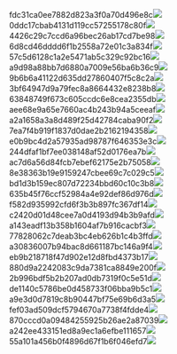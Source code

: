fdc31ca0ee7882d823a3f0a70d496e8c<img  src="https://img.alicdn.com/bao/uploaded/i3/2639837995/TB2me9npIj_B1NjSZFHXXaDWpXa_!!2639837995.jpg_160x160.jpg">
0ddc17cbab4131d119cc57255178c80f<img  src="https://img.alicdn.com/bao/uploaded/i1/2639837995/O1CN0128vl0KHRyAexEmp_!!2639837995.jpg_160x160.jpg">
4426c29c7ccd6a96bec26ab17cd7be98<img  src="https://img.alicdn.com/bao/uploaded/i4/2639837995/O1CN0128vl03pVszyGMqJ_!!2639837995.jpg_160x160.jpg">
6d8cd46dddd6f1b2558a72e01c3a834f<img  src="https://img.alicdn.com/bao/uploaded/i2/2639837995/O1CN0128vl0Ih2dy6u3Fm_!!2639837995.jpg_160x160.jpg">
57c5d6128c1a2e5471ab5c329c92bc16<img  src="https://img.alicdn.com/bao/uploaded/i3/2639837995/O1CN0128vl0EHQKbxN3lK_!!2639837995.jpg_160x160.jpg">
a9d98a88bb7d6880a7009e56ba6b36c9<img  src="https://img.alicdn.com/bao/uploaded/i2/2639837995/TB2mEA3prZnBKNjSZFGXXbt3FXa_!!2639837995.jpg_160x160.jpg">
9b6b6a41122d635dd27860407f5c8c2a<img  src="https://img.alicdn.com/bao/uploaded/i4/2639837995/O1CN0128vl0WN9kjPa3ZD_!!2639837995.jpg_160x160.jpg">
3bf64947d9a79fec8a8664432e8238b8<img  src="https://img.alicdn.com/bao/uploaded/i4/2639837995/O1CN0128vl0crlIuBjuDl_!!2639837995.jpg_160x160.jpg">
63848749f673c605ccdc6e8cea2355db<img  src="https://img.alicdn.com/bao/uploaded/i1/2639837995/O1CN0128vl0Y8l0ANbkeI_!!2639837995.jpg_160x160.jpg">
aee68e9a65e7660ac4b243b94a5ceeaf<img  src="https://img.alicdn.com/bao/uploaded/i3/2639837995/TB2Z4ECncj_B1NjSZFHXXaDWpXa_!!2639837995.jpg_160x160.jpg">
a2a1658a3a8d489f25d42784caba90f2<img  src="https://img.alicdn.com/bao/uploaded/i4/2639837995/O1CN0128vl0FocLMl3t6j_!!2639837995.jpg_160x160.jpg">
7ea7f4b919f1837d0dae2b2162194358<img  src="https://img.alicdn.com/bao/uploaded/i2/2639837995/O1CN0128vl0QpJsAxAuM2_!!2639837995.jpg_160x160.jpg">
e0b9bc4d2a57935ad98787f646353e3c<img  src="https://img.alicdn.com/imgextra/i2/2639837995/O1CN0128vl0ip1osBsQGE_!!2639837995.jpg">
244dfaf1bf7ee038148af52d0176ea7b<img  src="https://img.alicdn.com/imgextra/i4/2639837995/O1CN0128vl0kgcidNwHH9_!!2639837995.jpg">
ac7d6a56d84fcb7ebef62175e2b75058<img  src="https://img.alicdn.com/imgextra/i3/2639837995/O1CN0128vl0jI10wyDG5k_!!2639837995.jpg">
8e38363b19e9159247cbee69c7c029c5<img  src="https://img.alicdn.com/imgextra/i1/2639837995/O1CN0128vl0kRsXerY1L4_!!2639837995.jpg">
bd1d3b159ec807d72234bbd60c10c3b8<img  src="https://img.alicdn.com/imgextra/i1/2639837995/O1CN0128vl0kRUuT7PFHR_!!2639837995.jpg">
635b45f76ccf52984a4e92def86d976d<img  src="https://img.alicdn.com/imgextra/i1/2639837995/O1CN0128vl0lICE4aOE6q_!!2639837995.jpg">
f582d935992cfd6f3b3b897fc367df14<img  src="https://img.alicdn.com/imgextra/i3/2639837995/O1CN0128vl0jacWaUVE3y_!!2639837995.jpg">
c2420d01d48cee7a0d4193d94b3b9afd<img  src="https://img.alicdn.com/imgextra/i4/2639837995/O1CN0128vl0jacziWE0sZ_!!2639837995.jpg">
a143eadf13b358b1604af7b916cacbf3<img  src="https://img.alicdn.com/imgextra/i2/2639837995/O1CN0128vl0kRqnd8NuVy_!!2639837995.jpg">
77828062c7deab3bc4eb626b1c4b3ffd<img  src="https://img.alicdn.com/imgextra/i2/2639837995/O1CN0128vl0kgahvmcc9Y_!!2639837995.jpg">
a30836007b94bac8d661187bc146a9f4<img  src="https://img.alicdn.com/imgextra/i3/2639837995/O1CN0128vl0jvK4aqucV1_!!2639837995.jpg">
eb9b218718f47d902e12d8fbd4373b17<img  src="https://img.alicdn.com/imgextra/i3/2639837995/O1CN0128vl0kRsfxZrEgd_!!2639837995.jpg">
880d9a2242083c9da7381ca8849e200f<img  src="https://img.alicdn.com/imgextra/i4/2639837995/O1CN0128vl0lID1w0cTwK_!!2639837995.jpg">
2b996bdf5b2b207ad0db7319f0c5e51d<img  src="https://img.alicdn.com/imgextra/i3/2639837995/O1CN0128vl0lIDhVZnXLh_!!2639837995.jpg">
de1140c5786be0d458733f06bba9b5c1<img  src="https://img.alicdn.com/imgextra/i4/2639837995/O1CN0128vl0kgam5juWjQ_!!2639837995.jpg">
a9e3d0d7819c8b90447bf75e69b6d3a5<img  src="https://img.alicdn.com/imgextra/i4/2639837995/O1CN0128vl0jaeGfPSjqK_!!2639837995.jpg">
fef03ad509dcf5794670a7738f4fdde4<img  src="https://img.alicdn.com/imgextra/i3/2639837995/O1CN0128vl0kgb6szBq3p_!!2639837995.jpg">
870cccd0a09484255925b26ae2a87039<img  src="https://img.alicdn.com/imgextra/i3/2639837995/O1CN0128vl0lIEIuwe5Z2_!!2639837995.jpg">
a242ee433151ed8a9ec1a6efbe111657<img  src="https://img.alicdn.com/imgextra/i4/2639837995/O1CN0128vl0iO889MJgOk_!!2639837995.jpg">
55a101a456b0f4896d67f1b6f046efd7<img  src="https://img.alicdn.com/imgextra/i4/2639837995/O1CN0128vl0lIBtGlntbq_!!2639837995.jpg">

